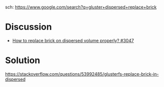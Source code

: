 sch: https://www.google.com/search?q=gluster+dispersed+replace+brick

# Discussion
- [How to replace brick on dispersed volume properly? #3047](https://github.com/gluster/glusterfs/issues/3047)

# Solution
https://stackoverflow.com/questions/53992485/glusterfs-replace-brick-in-dispersed
